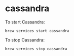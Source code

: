 # cassandra

To start Cassandra:
```
brew services start cassandra
```

To stop Cassandra:
```
brew services stop cassandra
```
